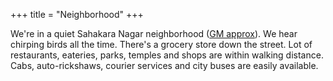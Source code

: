 +++
title = "Neighborhood"
+++

We're in a quiet Sahakara Nagar neighborhood ([GM approx](https://goo.gl/maps/2ykv8yqfGSXodNMG7)). We hear chirping birds all the time. There's a grocery store down the street. Lot of restaurants, eateries, parks, temples and shops are within walking distance. Cabs, auto-rickshaws, courier services and city buses are easily available.